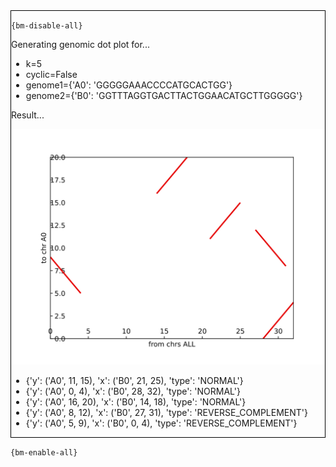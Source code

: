 <div style="border:1px solid black;">

`{bm-disable-all}`

Generating genomic dot plot for...

 * k=5
 * cyclic=False
 * genome1={'A0': 'GGGGGAAACCCCATGCACTGG'}
 * genome2={'B0': 'GGTTTAGGTGACTTACTGGAACATGCTTGGGGG'}

Result...

![Genomic Dot Plot](genomicdotplot_c6498a2362a7e631585651f772932d3a.svg)

 * {'y': ('A0', 11, 15), 'x': ('B0', 21, 25), 'type': 'NORMAL'}
 * {'y': ('A0', 0, 4), 'x': ('B0', 28, 32), 'type': 'NORMAL'}
 * {'y': ('A0', 16, 20), 'x': ('B0', 14, 18), 'type': 'NORMAL'}
 * {'y': ('A0', 8, 12), 'x': ('B0', 27, 31), 'type': 'REVERSE_COMPLEMENT'}
 * {'y': ('A0', 5, 9), 'x': ('B0', 0, 4), 'type': 'REVERSE_COMPLEMENT'}
</div>

`{bm-enable-all}`

